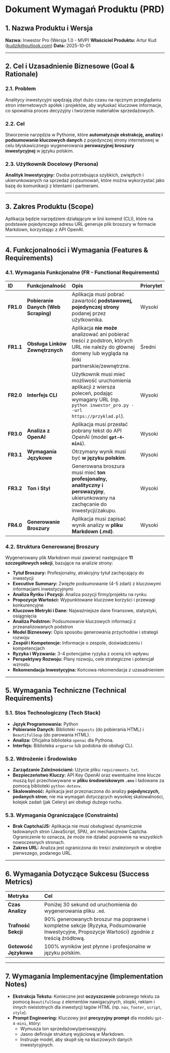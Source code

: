 # Dokument Wymagań Produktu (PRD)

## 1. Nazwa Produktu i Wersja

**Nazwa:** Inwestor Pro (Wersja 1.0 - MVP)
**Właściciel Produktu:** Artur Kud (kudzik@outlook.com)
**Data:** 2025-10-01

---

## 2. Cel i Uzasadnienie Biznesowe (Goal & Rationale)

### 2.1. Problem

Analitycy inwestycyjni spędzają zbyt dużo czasu na ręcznym przeglądaniu stron internetowych spółek i projektów, aby wyłuskać kluczowe informacje, co spowalnia proces decyzyjny i tworzenie materiałów sprzedażowych.

### 2.2. Cel

Stworzenie narzędzia w Pythonie, które **automatyzuje ekstrakcję, analizę i podsumowanie kluczowych danych** z pojedynczej strony internetowej w celu błyskawicznego wygenerowania **perswazyjnej broszury inwestycyjnej** w języku polskim.

### 2.3. Użytkownik Docelowy (Persona)

**Analityk Inwestycyjny:** Osoba potrzebująca szybkich, zwięzłych i ukierunkowanych na sprzedaż podsumowań, które można wykorzystać jako bazę do komunikacji z klientami i partnerami.

---

## 3. Zakres Produktu (Scope)

Aplikacja będzie narzędziem działającym w linii komend (CLI), które na podstawie pojedynczego adresu URL generuje plik broszury w formacie Markdown, korzystając z API OpenAI.

---

## 4. Funkcjonalności i Wymagania (Features & Requirements)

### 4.1. Wymagania Funkcjonalne (FR - Functional Requirements)

| ID        | Funkcjonalność                       | Opis                                                                                                                                                    | Priorytet |
| :-------- | :----------------------------------- | :------------------------------------------------------------------------------------------------------------------------------------------------------ | :-------- |
| **FR1.0** | **Pobieranie Danych (Web Scraping)** | Aplikacja musi pobrać zawartość **podstawowej, pojedynczej strony** podanej przez użytkownika.                                                          | Wysoki    |
| **FR1.1** | **Obsługa Linków Zewnętrznych**      | Aplikacja **nie może** analizować ani pobierać treści z podstron, których URL nie należy do głównej domeny lub wygląda na linki partnerskie/zewnętrzne. | Średni    |
| **FR2.0** | **Interfejs CLI**                    | Użytkownik musi mieć możliwość uruchomienia aplikacji z wiersza poleceń, podając wymagany URL (np. `python inwestor_pro.py --url https://przyklad.pl`). | Wysoki    |
| **FR3.0** | **Analiza z OpenAI**                 | Aplikacja musi przesłać pobrany tekst do API OpenAI (model **`gpt-4-mini`**).                                                                           | Wysoki    |
| **FR3.1** | **Wymagania Językowe**               | Otrzymany wynik musi być **w języku polskim**.                                                                                                          | Wysoki    |
| **FR3.2** | **Ton i Styl**                       | Generowana broszura musi mieć **ton profesjonalny, analityczny i perswazyjny**, ukierunkowany na zachęcanie do inwestycji/zakupu.                       | Wysoki    |
| **FR4.0** | **Generowanie Broszury**             | Aplikacja musi zapisać wynik analizy w **pliku Markdown (.md)**.                                                                                        | Wysoki    |

### 4.2. Struktura Generowanej Broszury

Wygenerowany plik Markdown musi zawierać następujące **11 szczegółowych sekcji**, bazujące na analizie strony:

- **Tytuł Broszury:** Profesjonalny, atrakcyjny tytuł zachęcający do inwestycji
- **Executive Summary:** Zwięzłe podsumowanie (4-5 zdań) z kluczowymi informacjami inwestycyjnymi
- **Analiza Rynku i Pozycji:** Analiza pozycji firmy/projektu na rynku
- **Propozycje Wartości:** Wypunktowane kluczowe korzyści i przewagi konkurencyjne
- **Kluczowe Metryki i Dane:** Najważniejsze dane finansowe, statystyki, osiągnięcia
- **Analiza Podstron:** Podsumowanie kluczowych informacji z przeanalizowanych podstron
- **Model Biznesowy:** Opis sposobu generowania przychodów i strategii rozwoju
- **Zespół i Kompetencje:** Informacje o zespole, doświadczeniu i kompetencjach
- **Ryzyka i Wyzwania:** 3-4 potencjalne ryzyka z oceną ich wpływu
- **Perspektywy Rozwoju:** Plany rozwoju, cele strategiczne i potencjał wzrostu
- **Rekomendacja Inwestycyjna:** Końcowa rekomendacja z uzasadnieniem

---

## 5. Wymagania Techniczne (Technical Requirements)

### 5.1. Stos Technologiczny (Tech Stack)

- **Język Programowania:** Python
- **Pobieranie Danych:** Biblioteki `requests` (do pobierania HTML) i `BeautifulSoup` (do parowania HTML).
- **Analiza:** Oficjalna biblioteka `openai` dla Pythona.
- **Interfejs:** Biblioteka `argparse` lub podobna do obsługi CLI.

### 5.2. Wdrożenie i Środowisko

- **Zarządzanie Zależnościami:** Użycie pliku `requirements.txt`.
- **Bezpieczeństwo Kluczy:** API Key OpenAI oraz ewentualne inne klucze muszą być przechowywane w **pliku środowiskowym `.env`** i ładowane za pomocą biblioteki `python-dotenv`.
- **Skalowalność:** Aplikacja jest przeznaczona do analizy **pojedynczych, podanych stron**; nie ma wymagań dotyczących wysokiej skalowalności, kolejek zadań (jak Celery) ani obsługi dużego ruchu.

### 5.3. Wymagania Ograniczające (Constraints)

- **Brak Captcha/JS:** Aplikacja nie musi obsługiwać dynamicznie ładowanych stron (JavaScript, SPA), ani mechanizmów Captcha. Ograniczenie to oznacza, że może nie działać poprawnie na wszystkich nowoczesnych stronach.
- **Zakres URL:** Analiza jest ograniczona do treści znalezionych w obrębie pierwszego, podanego URL.

---

## 6. Wymagania Dotyczące Sukcesu (Success Metrics)

| Metryka               | Cel                                                                                                                                          |
| :-------------------- | :------------------------------------------------------------------------------------------------------------------------------------------- |
| **Czas Analizy**      | Poniżej 30 sekund od uruchomienia do wygenerowania pliku `.md`.                                                                              |
| **Trafność Sekcji**   | 90% generowanych broszur ma poprawne i kompletne sekcje (Ryzyka, Podsumowanie Inwestycyjne, Propozycje Wartości) zgodnie z treścią źródłową. |
| **Gotowość Językowa** | 100% wyników jest płynne i profesjonalne w języku polskim.                                                                                   |

---

## 7. Wymagania Implementacyjne (Implementation Notes)

- **Ekstrakcja Tekstu:** Konieczne jest **oczyszczenie** pobranego tekstu za pomocą `BeautifulSoup` z elementów nawigacyjnych, stopki, reklam i innych nieistotnych dla inwestycji tagów HTML (np. `nav`, `footer`, `script`, `style`).
- **Prompt Engineering:** Kluczowy jest **precyzyjny prompt** dla modelu `gpt-4-mini`, który:
  - Wymusza ton sprzedażowy/perswazyjny.
  - Jasno definiuje strukturę wyjściową w Markdown.
  - Instruuje model, aby skupił się na kluczowych danych inwestycyjnych.
